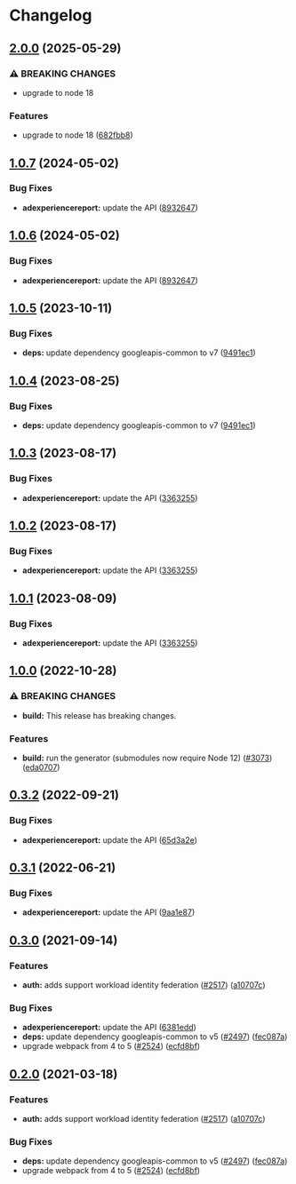 # Changelog

## [2.0.0](https://github.com/googleapis/google-api-nodejs-client/compare/adexperiencereport-v1.0.7...adexperiencereport-v2.0.0) (2025-05-29)


### ⚠ BREAKING CHANGES

* upgrade to node 18

### Features

* upgrade to node 18 ([682fbb8](https://github.com/googleapis/google-api-nodejs-client/commit/682fbb869189ae92b3e9a194d37d0548af0c1f92))

## [1.0.7](https://github.com/googleapis/google-api-nodejs-client/compare/adexperiencereport-v1.0.6...adexperiencereport-v1.0.7) (2024-05-02)


### Bug Fixes

* **adexperiencereport:** update the API ([8932647](https://github.com/googleapis/google-api-nodejs-client/commit/8932647c6be056c97fff0754cf4198ae9b55e6bd))

## [1.0.6](https://github.com/googleapis/google-api-nodejs-client/compare/adexperiencereport-v1.0.5...adexperiencereport-v1.0.6) (2024-05-02)


### Bug Fixes

* **adexperiencereport:** update the API ([8932647](https://github.com/googleapis/google-api-nodejs-client/commit/8932647c6be056c97fff0754cf4198ae9b55e6bd))

## [1.0.5](https://github.com/googleapis/google-api-nodejs-client/compare/adexperiencereport-v1.0.4...adexperiencereport-v1.0.5) (2023-10-11)


### Bug Fixes

* **deps:** update dependency googleapis-common to v7 ([9491ec1](https://github.com/googleapis/google-api-nodejs-client/commit/9491ec1cdc3c413e7d73edcfcd59cf5c28a7c855))

## [1.0.4](https://github.com/googleapis/google-api-nodejs-client/compare/adexperiencereport-v1.0.3...adexperiencereport-v1.0.4) (2023-08-25)


### Bug Fixes

* **deps:** update dependency googleapis-common to v7 ([9491ec1](https://github.com/googleapis/google-api-nodejs-client/commit/9491ec1cdc3c413e7d73edcfcd59cf5c28a7c855))

## [1.0.3](https://github.com/googleapis/google-api-nodejs-client/compare/adexperiencereport-v1.0.2...adexperiencereport-v1.0.3) (2023-08-17)


### Bug Fixes

* **adexperiencereport:** update the API ([3363255](https://github.com/googleapis/google-api-nodejs-client/commit/336325513589f3d0088374651ef96dbdef920678))

## [1.0.2](https://github.com/googleapis/google-api-nodejs-client/compare/adexperiencereport-v1.0.1...adexperiencereport-v1.0.2) (2023-08-17)


### Bug Fixes

* **adexperiencereport:** update the API ([3363255](https://github.com/googleapis/google-api-nodejs-client/commit/336325513589f3d0088374651ef96dbdef920678))

## [1.0.1](https://github.com/googleapis/google-api-nodejs-client/compare/adexperiencereport-v1.0.0...adexperiencereport-v1.0.1) (2023-08-09)


### Bug Fixes

* **adexperiencereport:** update the API ([3363255](https://github.com/googleapis/google-api-nodejs-client/commit/336325513589f3d0088374651ef96dbdef920678))

## [1.0.0](https://github.com/googleapis/google-api-nodejs-client/compare/adexperiencereport-v0.3.2...adexperiencereport-v1.0.0) (2022-10-28)


### ⚠ BREAKING CHANGES

* **build:** This release has breaking changes.

### Features

* **build:** run the generator (submodules now require Node 12) ([#3073](https://github.com/googleapis/google-api-nodejs-client/issues/3073)) ([eda0707](https://github.com/googleapis/google-api-nodejs-client/commit/eda07079dadab46a80b6f9ede618f4f43030169e))

## [0.3.2](https://github.com/googleapis/google-api-nodejs-client/compare/adexperiencereport-v0.3.1...adexperiencereport-v0.3.2) (2022-09-21)


### Bug Fixes

* **adexperiencereport:** update the API ([65d3a2e](https://github.com/googleapis/google-api-nodejs-client/commit/65d3a2e2377915217f4720967d23b71ac00185c5))

## [0.3.1](https://github.com/googleapis/google-api-nodejs-client/compare/adexperiencereport-v0.3.0...adexperiencereport-v0.3.1) (2022-06-21)


### Bug Fixes

* **adexperiencereport:** update the API ([9aa1e87](https://github.com/googleapis/google-api-nodejs-client/commit/9aa1e8766ae2fac2e56e74b8c727105f0c1f6761))

## [0.3.0](https://www.github.com/googleapis/google-api-nodejs-client/compare/adexperiencereport-v0.2.0...adexperiencereport-v0.3.0) (2021-09-14)


### Features

* **auth:** adds support workload identity federation ([#2517](https://www.github.com/googleapis/google-api-nodejs-client/issues/2517)) ([a10707c](https://www.github.com/googleapis/google-api-nodejs-client/commit/a10707c477759e7c9ef6360a2fe800856fb600c1))


### Bug Fixes

* **adexperiencereport:** update the API ([6381edd](https://www.github.com/googleapis/google-api-nodejs-client/commit/6381edd2dcd321ff41cb1bf16bbca96941e6b175))
* **deps:** update dependency googleapis-common to v5 ([#2497](https://www.github.com/googleapis/google-api-nodejs-client/issues/2497)) ([fec087a](https://www.github.com/googleapis/google-api-nodejs-client/commit/fec087abcf3d994dd41c3ffa0a0c12b1f9f09dae))
* upgrade webpack from 4 to 5  ([#2524](https://www.github.com/googleapis/google-api-nodejs-client/issues/2524)) ([ecfd8bf](https://www.github.com/googleapis/google-api-nodejs-client/commit/ecfd8bfcd06e1beabff7ec9a8c4000222379eb8d))

## [0.2.0](https://www.github.com/googleapis/google-api-nodejs-client/compare/adexperiencereport-v0.1.0...adexperiencereport-v0.2.0) (2021-03-18)


### Features

* **auth:** adds support workload identity federation ([#2517](https://www.github.com/googleapis/google-api-nodejs-client/issues/2517)) ([a10707c](https://www.github.com/googleapis/google-api-nodejs-client/commit/a10707c477759e7c9ef6360a2fe800856fb600c1))


### Bug Fixes

* **deps:** update dependency googleapis-common to v5 ([#2497](https://www.github.com/googleapis/google-api-nodejs-client/issues/2497)) ([fec087a](https://www.github.com/googleapis/google-api-nodejs-client/commit/fec087abcf3d994dd41c3ffa0a0c12b1f9f09dae))
* upgrade webpack from 4 to 5  ([#2524](https://www.github.com/googleapis/google-api-nodejs-client/issues/2524)) ([ecfd8bf](https://www.github.com/googleapis/google-api-nodejs-client/commit/ecfd8bfcd06e1beabff7ec9a8c4000222379eb8d))
